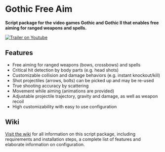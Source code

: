 Gothic Free Aim
===============

**Script package for the video games Gothic and Gothic II that enables free aiming for ranged weapons and spells.**

[![Trailer on Youtube](https://raw.githubusercontent.com/wiki/szapp/GothicFreeAim/media/thumb_small.jpg)](http://www.youtube.com/watch?v=9CrFlxo21Qw)


Features
--------

- Free aiming for ranged weapons (bows, crossbows) and spells
- Critical hit detection by body parts (e.g. head shots)
- Customizable collision and damage behaviors (e.g. instant knockout/kill)
- Shot projectiles (arrows, bolts) can be picked up and may be re-used
- True shooting accuracy by scattering
- Movement while aiming (animations are provided)
- Adjustable projectile trajectory, gravity and damage, as well as weapon recoil
- High customizability with easy to use configuration


Wiki
----

[Visit the wiki](https://github.com/szapp/GothicFreeAim/wiki) for all information on this script package, including
requirements and installation steps, a complete list of features and elaborate information on configuration.

